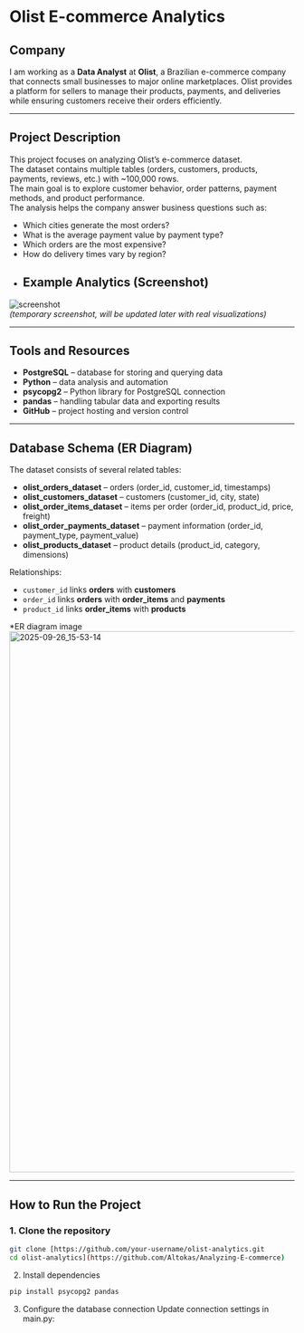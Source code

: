 # Olist E-commerce Analytics  

## Company  
I am working as a **Data Analyst** at **Olist**, a Brazilian e-commerce company that connects small businesses to major online marketplaces. Olist provides a platform for sellers to manage their products, payments, and deliveries while ensuring customers receive their orders efficiently.  

---

## Project Description  
This project focuses on analyzing Olist’s e-commerce dataset.  
The dataset contains multiple tables (orders, customers, products, payments, reviews, etc.) with ~100,000 rows.  
The main goal is to explore customer behavior, order patterns, payment methods, and product performance.  
The analysis helps the company answer business questions such as:  
- Which cities generate the most orders?  
- What is the average payment value by payment type?  
- Which orders are the most expensive?  
- How do delivery times vary by region?
- ## Example Analytics (Screenshot)  
![screenshot](images/analytics.png)  
*(temporary screenshot, will be updated later with real visualizations)*  

---

## Tools and Resources  
- **PostgreSQL** – database for storing and querying data  
- **Python** – data analysis and automation  
- **psycopg2** – Python library for PostgreSQL connection  
- **pandas** – handling tabular data and exporting results  
- **GitHub** – project hosting and version control  

---

## Database Schema (ER Diagram)  
The dataset consists of several related tables:  
- **olist_orders_dataset** – orders (order_id, customer_id, timestamps)  
- **olist_customers_dataset** – customers (customer_id, city, state)  
- **olist_order_items_dataset** – items per order (order_id, product_id, price, freight)  
- **olist_order_payments_dataset** – payment information (order_id, payment_type, payment_value)  
- **olist_products_dataset** – product details (product_id, category, dimensions)  

Relationships:  
- `customer_id` links **orders** with **customers**  
- `order_id` links **orders** with **order_items** and **payments**  
- `product_id` links **order_items** with **products**  

*ER diagram image <img width="1920" height="956" alt="2025-09-26_15-53-14" src="https://github.com/user-attachments/assets/cb0ca8a5-ced9-4a45-9340-1d6144252fec" />
 

---

## How to Run the Project  

### 1. Clone the repository  
```bash
git clone [https://github.com/your-username/olist-analytics.git
cd olist-analytics](https://github.com/Altokas/Analyzing-E-commerce)
```
2. Install dependencies
```bash
pip install psycopg2 pandas
```
3. Configure the database connection
Update connection settings in main.py:


